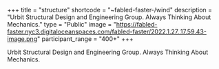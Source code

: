 +++
title = "structure"
shortcode = "~fabled-faster-/wind"
description = "Urbit Structural Design and Engineering Group. Always Thinking About Mechanics."
type = "Public"
image = "https://fabled-faster.nyc3.digitaloceanspaces.com/fabled-faster/2022.1.27..17.59.43-image.png"
participant_range = "400+"
+++

Urbit Structural Design and Engineering Group. Always Thinking About Mechanics.

